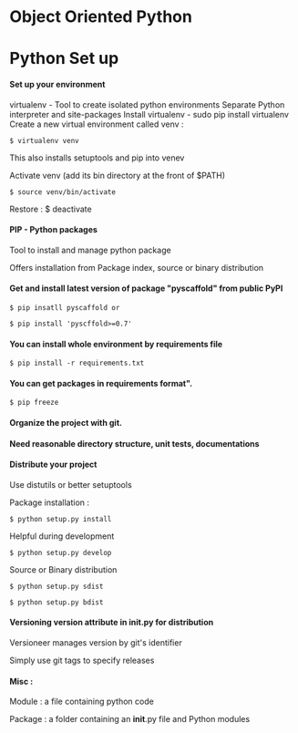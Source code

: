 # Object Oriented Python

# Python Set up

#### Set up your environment 

 virtualenv - Tool to create isolated python environments 
 Separate Python interpreter and site-packages 
 Install virtualenv - sudo pip install virtualenv 
 Create a new virtual environment called venv :  

```
$ virtualenv venv 
```
This also installs setuptools and pip into venev 

Activate venv (add its bin directory at the front of $PATH) 

```
$ source venv/bin/activate 
```
                    
Restore : $ deactivate 

#### PIP -  Python packages 

Tool to install and manage python package 

Offers installation from Package index, source or binary distribution 

#### Get and install latest version of package "pyscaffold" from public PyPI 

```
$ pip insatll pyscaffold or 

$ pip install 'pyscffold>=0.7' 
```

#### You can install whole environment by requirements file 
```
$ pip install -r requirements.txt 
```

#### You can get packages in requirements format". 
```
$ pip freeze 
```

#### Organize the project with git. 

#### Need reasonable directory structure, unit tests, documentations 

#### Distribute your project 

Use distutils or better setuptools 

Package installation :  
```
$ python setup.py install 
```

Helpful during development 
```
$ python setup.py develop 
```
Source or Binary distribution 
```
$ python setup.py sdist 

$ python setup.py bdist 
```
#### Versioning __version__ attribute in __init__.py for distribution 

Versioneer manages version by git's identifier 

Simply use git tags to specify releases 


 

#### Misc : 

Module : a file containing python code 

Package : a folder containing an __init__.py file and Python modules 

 
